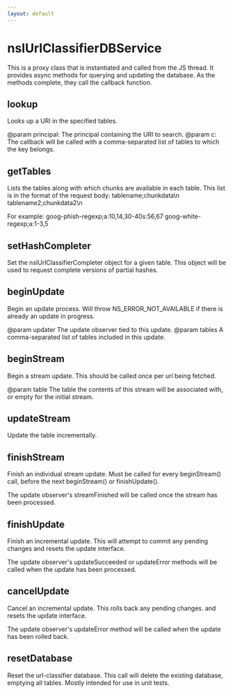 ```yaml
---
layout: default
---
```


# nsIUrlClassifierDBService #

This is a proxy class that is instantiated and called from the JS thread.
It provides async methods for querying and updating the database.  As the
methods complete, they call the callback function.


## lookup ##

Looks up a URI in the specified tables.

@param principal: The principal containing the URI to search.
@param c: The callback will be called with a comma-separated list
       of tables to which the key belongs.


## getTables ##

Lists the tables along with which chunks are available in each table.
This list is in the format of the request body:
  tablename;chunkdata\n
  tablename2;chunkdata2\n

For example:
  goog-phish-regexp;a:10,14,30-40s:56,67
  goog-white-regexp;a:1-3,5


## setHashCompleter ##

Set the nsIUrlClassifierCompleter object for a given table.  This
object will be used to request complete versions of partial
hashes.


## beginUpdate ##

Begin an update process.  Will throw NS_ERROR_NOT_AVAILABLE if there
is already an update in progress.

@param updater The update observer tied to this update.
@param tables A comma-separated list of tables included in this update.


## beginStream ##

Begin a stream update.  This should be called once per url being
fetched.

@param table The table the contents of this stream will be associated
             with, or empty for the initial stream.


## updateStream ##

Update the table incrementally.


## finishStream ##

Finish an individual stream update.  Must be called for every
beginStream() call, before the next beginStream() or finishUpdate().

The update observer's streamFinished will be called once the
stream has been processed.


## finishUpdate ##

Finish an incremental update.  This will attempt to commit any
pending changes and resets the update interface.

The update observer's updateSucceeded or updateError methods
will be called when the update has been processed.


## cancelUpdate ##

Cancel an incremental update.  This rolls back any pending changes.
and resets the update interface.

The update observer's updateError method will be called when the
update has been rolled back.


## resetDatabase ##

Reset the url-classifier database.  This call will delete the existing
database, emptying all tables.  Mostly intended for use in unit tests.

